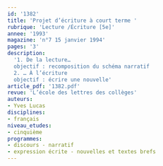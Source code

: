 ```yaml
---
id: '1382'
title: 'Projet d’écriture à court terme '
rubrique: 'Lecture /Écriture [5e]'
annee: '1993'
magazine: 'n°7 15 janvier 1994'
pages: '3'
description: 
  '1. De la lecture…
  objectif : recomposition du schéma narratif
  2. … À l’écriture
  objectif : écrire une nouvelle'
article_pdf: '1382.pdf'
revue: 'L’école des lettres des collèges'
auteurs:
- Yves Lucas
disciplines:
- français
niveau_etudes:
- cinquième
programmes:
- discours - narratif
- expression écrite - nouvelles et textes brefs
---
```

